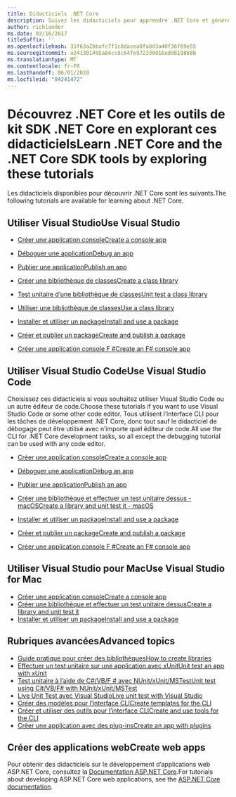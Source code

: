 ```yaml
---
title: Didacticiels .NET Core
description: Suivez les didacticiels pour apprendre .NET Core et générer des applications et des bibliothèques sur Mac, Linux et Windows.
author: richlander
ms.date: 03/16/2017
titleSuffix: ''
ms.openlocfilehash: 31f63a2bbafc7f1c8dacea0fa8d3a40f36f69e55
ms.sourcegitcommit: a241301495a84cc8c64fe972330d16edd619868b
ms.translationtype: MT
ms.contentlocale: fr-FR
ms.lasthandoff: 06/01/2020
ms.locfileid: "84241472"
---
```

# <a name="learn-net-core-and-the-net-core-sdk-tools-by-exploring-these-tutorials"></a><span data-ttu-id="026c7-103">Découvrez .NET Core et les outils de kit SDK .NET Core en explorant ces didacticiels</span><span class="sxs-lookup"><span data-stu-id="026c7-103">Learn .NET Core and the .NET Core SDK tools by exploring these tutorials</span></span>

<span data-ttu-id="026c7-104">Les didacticiels disponibles pour découvrir .NET Core sont les suivants.</span><span class="sxs-lookup"><span data-stu-id="026c7-104">The following tutorials are available for learning about .NET Core.</span></span>

## <a name="use-visual-studio"></a><span data-ttu-id="026c7-105">Utiliser Visual Studio</span><span class="sxs-lookup"><span data-stu-id="026c7-105">Use Visual Studio</span></span>

- [<span data-ttu-id="026c7-106">Créer une application console</span><span class="sxs-lookup"><span data-stu-id="026c7-106">Create a console app</span></span>](with-visual-studio.md)
- [<span data-ttu-id="026c7-107">Déboguer une application</span><span class="sxs-lookup"><span data-stu-id="026c7-107">Debug an app</span></span>](debugging-with-visual-studio.md)
- [<span data-ttu-id="026c7-108">Publier une application</span><span class="sxs-lookup"><span data-stu-id="026c7-108">Publish an app</span></span>](publishing-with-visual-studio.md)
- [<span data-ttu-id="026c7-109">Créer une bibliothèque de classes</span><span class="sxs-lookup"><span data-stu-id="026c7-109">Create a class library</span></span>](library-with-visual-studio.md)
- [<span data-ttu-id="026c7-110">Test unitaire d’une bibliothèque de classes</span><span class="sxs-lookup"><span data-stu-id="026c7-110">Unit test a class library</span></span>](testing-library-with-visual-studio.md)
- [<span data-ttu-id="026c7-111">Utiliser une bibliothèque de classes</span><span class="sxs-lookup"><span data-stu-id="026c7-111">Use a class library</span></span>](consuming-library-with-visual-studio.md)
- [<span data-ttu-id="026c7-112">Installer et utiliser un package</span><span class="sxs-lookup"><span data-stu-id="026c7-112">Install and use a package</span></span>](/nuget/quickstart/install-and-use-a-package-in-visual-studio)
- [<span data-ttu-id="026c7-113">Créer et publier un package</span><span class="sxs-lookup"><span data-stu-id="026c7-113">Create and publish a package</span></span>](/nuget/quickstart/create-and-publish-a-package-using-visual-studio)

- [<span data-ttu-id="026c7-114">Créer une application console F #</span><span class="sxs-lookup"><span data-stu-id="026c7-114">Create an F# console app</span></span>](../../fsharp/get-started/get-started-visual-studio.md)

## <a name="use-visual-studio-code"></a><span data-ttu-id="026c7-115">Utiliser Visual Studio Code</span><span class="sxs-lookup"><span data-stu-id="026c7-115">Use Visual Studio Code</span></span>

<span data-ttu-id="026c7-116">Choisissez ces didacticiels si vous souhaitez utiliser Visual Studio Code ou un autre éditeur de code.</span><span class="sxs-lookup"><span data-stu-id="026c7-116">Choose these tutorials if you want to use Visual Studio Code or some other code editor.</span></span> <span data-ttu-id="026c7-117">Tous utilisent l’interface CLI pour les tâches de développement .NET Core, donc tout sauf le didacticiel de débogage peut être utilisé avec n’importe quel éditeur de code.</span><span class="sxs-lookup"><span data-stu-id="026c7-117">All use the CLI for .NET Core development tasks, so all except the debugging tutorial can be used with any code editor.</span></span>

- [<span data-ttu-id="026c7-118">Créer une application console</span><span class="sxs-lookup"><span data-stu-id="026c7-118">Create a console app</span></span>](with-visual-studio-code.md)
- [<span data-ttu-id="026c7-119">Déboguer une application</span><span class="sxs-lookup"><span data-stu-id="026c7-119">Debug an app</span></span>](debugging-with-visual-studio-code.md)
- [<span data-ttu-id="026c7-120">Publier une application</span><span class="sxs-lookup"><span data-stu-id="026c7-120">Publish an app</span></span>](publishing-with-visual-studio-code.md)
- [<span data-ttu-id="026c7-121">Créer une bibliothèque et effectuer un test unitaire dessus - macOS</span><span class="sxs-lookup"><span data-stu-id="026c7-121">Create a library and unit test it - macOS</span></span>](using-on-macos.md)
- [<span data-ttu-id="026c7-122">Installer et utiliser un package</span><span class="sxs-lookup"><span data-stu-id="026c7-122">Install and use a package</span></span>](/nuget/quickstart/install-and-use-a-package-using-the-dotnet-cli)
- [<span data-ttu-id="026c7-123">Créer et publier un package</span><span class="sxs-lookup"><span data-stu-id="026c7-123">Create and publish a package</span></span>](/nuget/quickstart/create-and-publish-a-package-using-the-dotnet-cli)

- [<span data-ttu-id="026c7-124">Créer une application console F #</span><span class="sxs-lookup"><span data-stu-id="026c7-124">Create an F# console app</span></span>](../../fsharp/get-started/get-started-vscode.md)

## <a name="use-visual-studio-for-mac"></a><span data-ttu-id="026c7-125">Utiliser Visual Studio pour Mac</span><span class="sxs-lookup"><span data-stu-id="026c7-125">Use Visual Studio for Mac</span></span>

- [<span data-ttu-id="026c7-126">Créer une application console</span><span class="sxs-lookup"><span data-stu-id="026c7-126">Create a console app</span></span>](using-on-mac-vs.md)
- [<span data-ttu-id="026c7-127">Créer une bibliothèque et effectuer un test unitaire dessus</span><span class="sxs-lookup"><span data-stu-id="026c7-127">Create a library and unit test it</span></span>](using-on-mac-vs-full-solution.md)
- [<span data-ttu-id="026c7-128">Installer et utiliser un package</span><span class="sxs-lookup"><span data-stu-id="026c7-128">Install and use a package</span></span>](/nuget/quickstart/install-and-use-a-package-in-visual-studio-mac)

## <a name="advanced-topics"></a><span data-ttu-id="026c7-129">Rubriques avancées</span><span class="sxs-lookup"><span data-stu-id="026c7-129">Advanced topics</span></span>

- [<span data-ttu-id="026c7-130">Guide pratique pour créer des bibliothèques</span><span class="sxs-lookup"><span data-stu-id="026c7-130">How to create libraries</span></span>](libraries.md)
- [<span data-ttu-id="026c7-131">Effectuer un test unitaire sur une application avec xUnit</span><span class="sxs-lookup"><span data-stu-id="026c7-131">Unit test an app with xUnit</span></span>](testing-with-cli.md)
- [<span data-ttu-id="026c7-132">Test unitaire à l’aide de C#/VB/F # avec NUnit/xUnit/MSTest</span><span class="sxs-lookup"><span data-stu-id="026c7-132">Unit test using C#/VB/F# with NUnit/xUnit/MSTest</span></span>](../testing/index.md)
- [<span data-ttu-id="026c7-133">Live Unit Test avec Visual Studio</span><span class="sxs-lookup"><span data-stu-id="026c7-133">Live unit test with Visual Studio</span></span>](/visualstudio/test/live-unit-testing-start)
- [<span data-ttu-id="026c7-134">Créer des modèles pour l’interface CLI</span><span class="sxs-lookup"><span data-stu-id="026c7-134">Create templates for the CLI</span></span>](cli-templates-create-item-template.md)
- [<span data-ttu-id="026c7-135">Créer et utiliser des outils pour l’interface CLI</span><span class="sxs-lookup"><span data-stu-id="026c7-135">Create and use tools for the CLI</span></span>](../tools/global-tools-how-to-create.md)
- [<span data-ttu-id="026c7-136">Créer une application avec des plug-ins</span><span class="sxs-lookup"><span data-stu-id="026c7-136">Create an app with plugins</span></span>](creating-app-with-plugin-support.md)

## <a name="create-web-apps"></a><span data-ttu-id="026c7-137">Créer des applications web</span><span class="sxs-lookup"><span data-stu-id="026c7-137">Create web apps</span></span>

<span data-ttu-id="026c7-138">Pour obtenir des didacticiels sur le développement d’applications web ASP.NET Core, consultez la [Documentation ASP.NET Core](/aspnet/core/).</span><span class="sxs-lookup"><span data-stu-id="026c7-138">For tutorials about developing ASP.NET Core web applications, see the [ASP.NET Core documentation](/aspnet/core/).</span></span>
